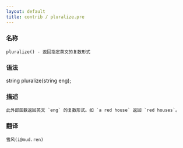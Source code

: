 ```yaml
---
layout: default
title: contrib / pluralize.pre
---
```


### 名称

    pluralize() - 返回指定英文的复数形式

### 语法

   string pluralize(string eng);

### 描述

    此外部函数返回英文 `eng` 的复数形式。如 `a red house` 返回 `red houses`。

### 翻译

    雪风(i@mud.ren)
